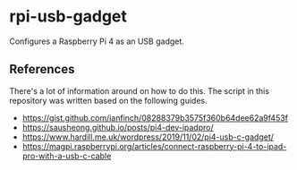 # rpi-usb-gadget

Configures a Raspberry Pi 4 as an USB gadget.

## References

There's a lot of information around on how to do this. The script in this repository
was written based on the following guides.

- https://gist.github.com/ianfinch/08288379b3575f360b64dee62a9f453f
- https://sausheong.github.io/posts/pi4-dev-ipadpro/
- https://www.hardill.me.uk/wordpress/2019/11/02/pi4-usb-c-gadget/
- https://magpi.raspberrypi.org/articles/connect-raspberry-pi-4-to-ipad-pro-with-a-usb-c-cable